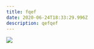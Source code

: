 ```yaml
---
title: fqef
date: 2020-06-24T18:33:29.996Z
description: qefqef
---
```

![](shutterstock_455853919.jpg)
